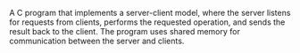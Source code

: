 A C program that implements a server-client model, where the server listens for requests from clients, performs the requested operation, and sends the result back to the client. The program uses shared memory for communication between the server and clients.
